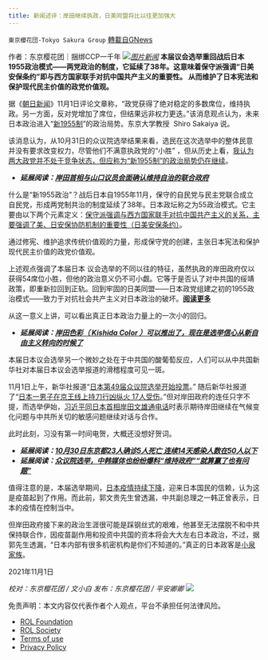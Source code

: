 ```yaml
---
title: 新闻述评：岸田继续执政，日美同盟将比以往更加强大
---
```

`東京櫻花団-Tokyo Sakura Group` [轉載自GNews](https://gnews.org/zh-hans/1633076/)

作者：东京樱花团｜捆绑CCP一千年
![](https://lh5.googleusercontent.com/5zipIYtpcAiiS86vCWhpjLYiOSFkD-jkc3mrugl6QnAx15cR8194N4XCCtmQHbBGU9pi7zTX2koQlYwI9H2QLIPwdZSDWkOjOE6e_W4Gzsui5diyIOT62pUPYqqphxqliXmUeAOn)[*图片新闻*](https://www3.nhk.or.jp/news/html/20211101/K10013330561_2111011552_2111011558_01_02.jpg)
**本届议会选举重回战后日本1955政治模式——两党政治的制度，它延续了38年。这意味着保守派强调“日美安保条约”即与西方国家联手对抗中国共产主义的重要性。 从而维护了日本宪法和保护现代民主价值的政党价值观。**

据《[朝日新闻](https://www.asahi.com/articles/ASPC10G5BPBYUPQJ00N.html?iref=pc_rellink_01)》11月1日评论文章称，“政党获得了绝对稳定的多数席位，维持执政。另一方面，反对党增加了席位，但结果远非权力更迭。”该消息观点认为，未来日本政治进入“[新1955制](https://kotobank.jp/word/55%E5%B9%B4%E4%BD%93%E5%88%B6-835524)”的政治局势。东京大学教授  Shiro Sakaiya 说。

该消息认为，从10月31日的众议院选举结果来看，选民在这次选举中的整体民意并没有要求改变权力，尽管他们不满意执政党的“小胜” ，但从历史上看，[我认为两大政党并不处于竞争状态，但应称为“新1955制”的政治局势仍在继续](https://www.asahi.com/articles/ASPC10G5BPBYUPQJ00N.html?iref=pc_rellink_01)。

- ***延展阅读：***[***岸田首相与山口议员会面确认维持自治的联合政府***](https://www3.nhk.or.jp/news/html/20211101/k10013330561000.html?utm_int=word_contents_list-items_005&amp;word_result=2021%E8%A1%86%E9%99%A2%E9%81%B8)


什么是“新1955政治”？战后日本自1955年11月，保守的自民党与民主党联合成立自民党，形成两党制共治的制度延续了38年。日本政坛称之为55政治模式。它主要由以下两个元素定义：[保守派强调与西方国家联手对抗中国共产主义的关系，主要强调了美、日安保协防机制的重要性（日美安保条约）](https://kotobank.jp/word/55%E5%B9%B4%E4%BD%93%E5%88%B6-835524)。

通过修宪、维护追求传统价值观的力量，形成保守党的创建，主张日本宪法和保护现代民主价值的政党价值观。

上述观点强调了本届日本 议会选举的不同以往的特征，虽然执政的岸田政府仅以获得54席位小胜，但他的政治意义仍不可小觑。它等于是否认了对中共国的绥靖政策，即重新拉回到正轨。回到牢固的日美同盟——日本政党组建之初的1955政治模式——致力于对抗社会共产主义对日本政治的破坏。[**阅读更多**](https://gnews.org/zh-hans/1595725/)

从这一意义上讲，可以看出真正日本政治力量上的一次小的回归。

- ***延展阅读：***[***岸田色彩（ Kishida Color ）可以推出了，现在是选举信心从新自由主义转向的时候了***](https://www.asahi.com/articles/ASPC122KXPB0UPQJ001.html)


本届日本议会选举另一个微妙之处在于中共国的酸葡萄反应，人们可以从中共国新华社对本届日本议会选举报道的滑稽程度可见一斑。

11月1日上午，新华社报道“[日本第49届众议院选举开始投票](http://www.news.cn/video/20211101/29c691c4d28444f59d509366dde4a35d/c.html)。” 随后新华社报道了“[日本一男子在京王线上持刀行凶纵火 17人受伤](http://www.news.cn/video/2021-11/01/c_1211428099.htm)。”但对岸田政府的连任只字不提，而选举伊始，[习近平同日本首相岸田文雄通电话](http://www.news.cn/mrdx/2021-10/09/c_1310233888.htm)时表示期待岸田继续在气候变化问题与中共所关切的敏感问题继续对话与合作。

此时此刻，习没有第一时间电贺，大概还没想好贺词。

- ***延展阅读：***[***10月30日东京都23人确诊5人死亡 连续14天感染人数在50人以下***](https://www3.nhk.or.jp/news/html/20211030/k10013328421000.html?utm_int=word_contents_list-items_049&amp;word_result=%E6%96%B0%E5%9E%8B%E3%82%B3%E3%83%AD%E3%83%8A%20%E5%9B%BD%E5%86%85%E6%84%9F%E6%9F%93%E8%80%85%E6%95%B0)
- ***延展阅读：***[***众议院选举，中韩媒体也纷纷爆料“维持政府”“就算赢了也有问题”***](https://www.asahi.com/articles/ASPB07R6PPB0UHBI012.html)


值得注意的是，本届选举期间，[日本疫情持续下降](https://www3.nhk.or.jp/news/word/0000969.html?word_result=%E6%96%B0%E5%9E%8B%E3%82%B3%E3%83%AD%E3%83%8A+%E5%9B%BD%E5%86%85%E6%84%9F%E6%9F%93%E8%80%85%E6%95%B0&amp;utm_int=all_header_tag_003#!/3/)，迎来日本国民的信赖，认为这是疫苗起到了作用。而此前，郭文贵先生曾透漏，中共副总理之一韩正曾表示，日本的疫情在控制当中。

但岸田政府接下来的政治生涯很可能是踩钢丝式的艰难，他甚至无法摆脱不和中共保持联合作，因疫苗副作用和投资中共国的资本将会大大左右日本政治，不过，据郭先生透漏，“日本内部有很多机密机构是你们不知道的。”真正的日本政客是[小泉家族](https://zh.wikipedia.org/wiki/%E5%B0%8F%E6%B3%89%E7%BA%AF%E4%B8%80%E9%83%8E)。

2021年11月1日

*校对：东京樱花团 / 文小白*
*发布：东京樱花团 / 平安卿卿*
![](https://assets.gnews.org/wp-content/uploads/2021/09/image0-1-18.jpg)
 

免责声明：本文内容仅代表作者个人观点，平台不承担任何法律风险。

- [ROL Foundation](https://rolfoundation.org/)
- [ROL Society](https://rolsociety.org/)
- [Terms of use](https://gnews.org/terms-of-use-3/)
- [Privacy Policy](https://gnews.org/privacy-policy/)
